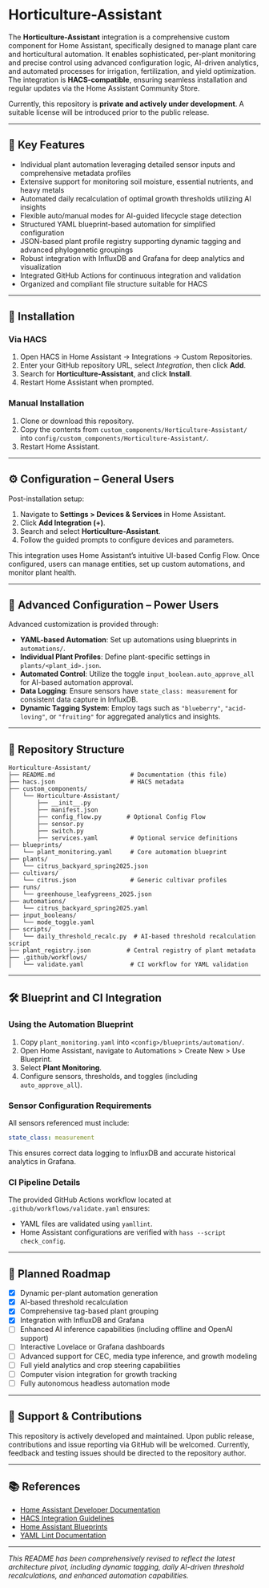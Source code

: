 # Horticulture-Assistant

The **Horticulture-Assistant** integration is a comprehensive custom component for Home Assistant, specifically designed to manage plant care and horticultural automation. It enables sophisticated, per-plant monitoring and precise control using advanced configuration logic, AI-driven analytics, and automated processes for irrigation, fertilization, and yield optimization. The integration is **HACS-compatible**, ensuring seamless installation and regular updates via the Home Assistant Community Store.

Currently, this repository is **private and actively under development**. A suitable license will be introduced prior to the public release.

---

## 🌱 Key Features

* Individual plant automation leveraging detailed sensor inputs and comprehensive metadata profiles
* Extensive support for monitoring soil moisture, essential nutrients, and heavy metals
* Automated daily recalculation of optimal growth thresholds utilizing AI insights
* Flexible auto/manual modes for AI-guided lifecycle stage detection
* Structured YAML blueprint-based automation for simplified configuration
* JSON-based plant profile registry supporting dynamic tagging and advanced phylogenetic groupings
* Robust integration with InfluxDB and Grafana for deep analytics and visualization
* Integrated GitHub Actions for continuous integration and validation
* Organized and compliant file structure suitable for HACS

---

## 🧩 Installation

### Via HACS

1. Open HACS in Home Assistant → Integrations → Custom Repositories.
2. Enter your GitHub repository URL, select *Integration*, then click **Add**.
3. Search for **Horticulture-Assistant**, and click **Install**.
4. Restart Home Assistant when prompted.

### Manual Installation

1. Clone or download this repository.
2. Copy the contents from `custom_components/Horticulture-Assistant/` into `config/custom_components/Horticulture-Assistant/`.
3. Restart Home Assistant.

---

## ⚙️ Configuration – General Users

Post-installation setup:

1. Navigate to **Settings > Devices & Services** in Home Assistant.
2. Click **Add Integration (+)**.
3. Search and select **Horticulture-Assistant**.
4. Follow the guided prompts to configure devices and parameters.

This integration uses Home Assistant’s intuitive UI-based Config Flow. Once configured, users can manage entities, set up custom automations, and monitor plant health.

---

## 🔧 Advanced Configuration – Power Users

Advanced customization is provided through:

* **YAML-based Automation**: Set up automations using blueprints in `automations/`.
* **Individual Plant Profiles**: Define plant-specific settings in `plants/<plant_id>.json`.
* **Automated Control**: Utilize the toggle `input_boolean.auto_approve_all` for AI-based automation approval.
* **Data Logging**: Ensure sensors have `state_class: measurement` for consistent data capture in InfluxDB.
* **Dynamic Tagging System**: Employ tags such as `"blueberry"`, `"acid-loving"`, or `"fruiting"` for aggregated analytics and insights.

---

## 📁 Repository Structure

```text
Horticulture-Assistant/
├── README.md                     # Documentation (this file)
├── hacs.json                     # HACS metadata
├── custom_components/
│   └── Horticulture-Assistant/
│       ├── __init__.py
│       ├── manifest.json
│       ├── config_flow.py       # Optional Config Flow
│       ├── sensor.py
│       ├── switch.py
│       ├── services.yaml         # Optional service definitions
├── blueprints/
│   └── plant_monitoring.yaml     # Core automation blueprint
├── plants/
│   └── citrus_backyard_spring2025.json
├── cultivars/
│   └── citrus.json               # Generic cultivar profiles
├── runs/
│   └── greenhouse_leafygreens_2025.json
├── automations/
│   └── citrus_backyard_spring2025.yaml
├── input_booleans/
│   └── mode_toggle.yaml
├── scripts/
│   └── daily_threshold_recalc.py  # AI-based threshold recalculation script
├── plant_registry.json          # Central registry of plant metadata
├── .github/workflows/
│   └── validate.yaml             # CI workflow for YAML validation
```

---

## 🛠️ Blueprint and CI Integration

### Using the Automation Blueprint

1. Copy `plant_monitoring.yaml` into `<config>/blueprints/automation/`.
2. Open Home Assistant, navigate to Automations > Create New > Use Blueprint.
3. Select **Plant Monitoring**.
4. Configure sensors, thresholds, and toggles (including `auto_approve_all`).

### Sensor Configuration Requirements

All sensors referenced must include:

```yaml
state_class: measurement
```

This ensures correct data logging to InfluxDB and accurate historical analytics in Grafana.

### CI Pipeline Details

The provided GitHub Actions workflow located at `.github/workflows/validate.yaml` ensures:

* YAML files are validated using `yamllint`.
* Home Assistant configurations are verified with `hass --script check_config`.

---

## 🚀 Planned Roadmap

* [x] Dynamic per-plant automation generation
* [x] AI-based threshold recalculation
* [x] Comprehensive tag-based plant grouping
* [x] Integration with InfluxDB and Grafana
* [ ] Enhanced AI inference capabilities (including offline and OpenAI support)
* [ ] Interactive Lovelace or Grafana dashboards
* [ ] Advanced support for CEC, media type inference, and growth modeling
* [ ] Full yield analytics and crop steering capabilities
* [ ] Computer vision integration for growth tracking
* [ ] Fully autonomous headless automation mode

---

## 🤝 Support & Contributions

This repository is actively developed and maintained. Upon public release, contributions and issue reporting via GitHub will be welcomed. Currently, feedback and testing issues should be directed to the repository author.

---

## 📚 References

* [Home Assistant Developer Documentation](https://developers.home-assistant.io/)
* [HACS Integration Guidelines](https://hacs.xyz/docs/publish/start)
* [Home Assistant Blueprints](https://www.home-assistant.io/docs/automation/using-blueprints/)
* [YAML Lint Documentation](https://yamllint.readthedocs.io/)

---

*This README has been comprehensively revised to reflect the latest architecture pivot, including dynamic tagging, daily AI-driven threshold recalculations, and enhanced automation capabilities.*
